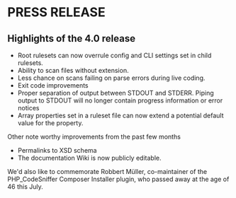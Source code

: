 # PRESS RELEASE

## Highlights of the 4.0 release

* Root rulesets can now overrule config and CLI settings set in child rulesets.
* Ability to scan files without extension.
* Less chance on scans failing on parse errors during live coding.
* Exit code improvements
* Proper separation of output between STDOUT and STDERR.
    Piping output to STDOUT will no longer contain progress information or error notices
* Array properties set in a ruleset file can now extend a potential default value for the property.


Other note worthy improvements from the past few months
* Permalinks to XSD schema
* The documentation Wiki is now publicly editable.


<!-- MAYBE, but probably not appropriate for the release mail, maybe better to move this to the "2 year after take-over" mail Dec 1st -->
We'd also like to commemorate Robbert Müller, co-maintainer of the PHP_CodeSniffer Composer Installer plugin, who passed away at the age of 46 this July.
